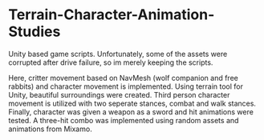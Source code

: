 # Terrain-Character-Animation-Studies

Unity based game scripts. Unfortunately, some of the assets were corrupted after drive failure, so im merely keeping the scripts.

Here, critter movement based on NavMesh (wolf companion and free rabbits) and character movement is implemented.
Using terrain tool for Unity, beautiful surroundings were created.
Third person character movement is utilized with two seperate stances, combat and walk stances.
Finally, character was given a weapon as a sword and hit animations were tested.
A three-hit combo was implemented using random assets and animations from Mixamo.
